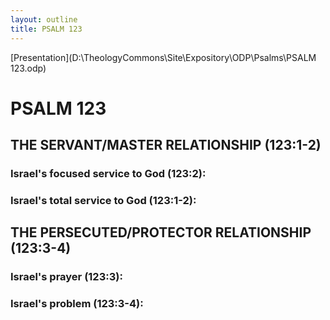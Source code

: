 ```yaml
---
layout: outline
title: PSALM 123
---
```

[Presentation](D:\TheologyCommons\Site\Expository\ODP\Psalms\PSALM 123.odp)
# PSALM 123 
## THE SERVANT/MASTER RELATIONSHIP (123:1-2) 
###  Israel\'s focused service to God (123:2): 
###  Israel\'s total service to God (123:1-2): 
## THE PERSECUTED/PROTECTOR RELATIONSHIP (123:3-4) 
###  Israel\'s prayer (123:3): 
###  Israel\'s problem (123:3-4): 
